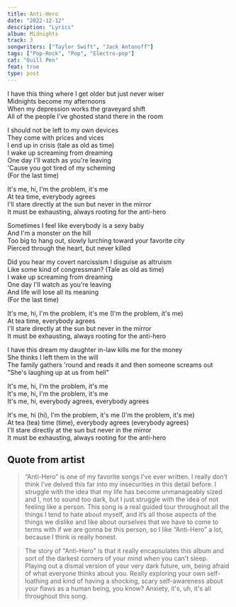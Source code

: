 ```yaml
---
title: Anti-Hero
date: "2022-12-12"
description: "Lyrics"
album: Midnights
track: 3
songwriters: ["Taylor Swift", "Jack Antonoff"]
tags: ["Pop-Rock", "Pop", "Electro-pop"]
cat: "Quill Pen"
feat: true
type: post
---
```


<p className="verse-one">
I have this thing where I get older but just never wiser <br />
Midnights become my afternoons <br />
When my depression works the graveyard shift <br />
All of the people I've ghosted stand there in the room <br />
</p>
<p className="pre-chorus">
I should not be left to my own devices <br />
They come with prices and vices <br />
I end up in crisis (tale as old as time) <br />
I wake up screaming from dreaming <br />
One day I'll watch as you're leaving <br />
'Cause you got tired of my scheming <br />
(For the last time) <br />
</p>
<p className="chorus">
It's me, hi, I'm the problem, it's me <br />
At tea time, everybody agrees <br />
I'll stare directly at the sun but never in the mirror <br />
It must be exhausting, always rooting for the anti-hero <br />
</p>
<p className="verse-two">
Sometimes I feel like everybody is a sexy baby <br />
And I'm a monster on the hill <br />
Too big to hang out, slowly lurching toward your favorite city <br />
Pierced through the heart, but never killed <br />
</p>
<p className="pre-chorus">
Did you hear my covert narcissism I disguise as altruism <br />
Like some kind of congressman? (Tale as old as time) <br />
I wake up screaming from dreaming <br />
One day I'll watch as you're leaving <br />
And life will lose all its meaning <br />
(For the last time) <br />
</p>
<p className="chorus">
It's me, hi, I'm the problem, it's me (I'm the problem, it's me) <br />
At tea time, everybody agrees <br />
I'll stare directly at the sun but never in the mirror <br />
It must be exhausting, always rooting for the anti-hero <br />
</p>
<p className="bridge">
I have this dream my daughter in-law kills me for the money <br />
She thinks I left them in the will <br />
The family gathers 'round and reads it and then someone screams out <br />
"She's laughing up at us from hell" <br />
</p>
<p className="breakdown">
It's me, hi, I'm the problem, it's me <br />
It's me, hi, I'm the problem, it's me <br />
It's me, hi, everybody agrees, everybody agrees <br />
</p>
<p className="chorus">
It's me, hi (hi), I'm the problem, it's me (I'm the problem, it's me) <br />
At tea (tea) time (time), everybody agrees (everybody agrees) <br />
I'll stare directly at the sun but never in the mirror <br />
It must be exhausting, always rooting for the anti-hero <br />
</p>

## Quote from artist

<blockquote>
“Anti-Hero” is one of my favorite songs I’ve ever written. I really don’t think I’ve delved this far into my insecurities in this detail before. I struggle with the idea that my life has become unmanageably sized and I, not to sound too dark, but I just struggle with the idea of not feeling like a person. This song is a real guided tour throughout all the things I tend to hate about myself, and it’s all those aspects of the things we dislike and like about ourselves that we have to come to terms with if we are gonna be this person, so I like “Anti-Hero” a lot, because I think is really honest.
</blockquote>

<blockquote>
The story of "Anti-Hero" is that it really encapsulates this album and sort of the darkest corners of your mind when you can't sleep. Playing out a dismal version of your very dark future, um, being afraid of what everyone thinks about you. Really exploring your own self-loathing and kind of having a shocking, scary self-awareness about your flaws as a human being, you know? Anxiety, it's, uh, it's all throughout this song.
</blockquote>
